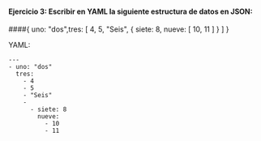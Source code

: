 #### Ejercicio 3: Escribir en YAML la siguiente estructura de datos en JSON:
####{ uno: "dos",tres: [ 4, 5, "Seis", { siete: 8, nueve: [ 10, 11 ] } ] }

YAML:

	---
    - uno: "dos"
      tres:
        - 4
        - 5
        - "Seis"
        -
          - siete: 8
            nueve:
              - 10
              - 11